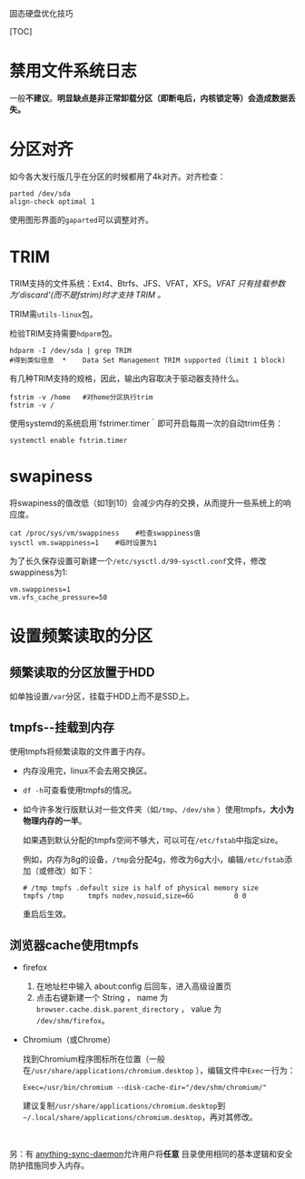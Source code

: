 固态硬盘优化技巧

[TOC]

# 禁用文件系统日志

一般**不建议**。**明显缺点是非正常卸载分区（即断电后，内核锁定等）会造成数据丢失。**

# 分区对齐

如今各大发行版几乎在分区的时候都用了4k对齐。对齐检查：

```shell
parted /dev/sda
align-check optimal 1 
```
使用图形界面的`gaparted`可以调整对齐。

# TRIM

TRIM支持的文件系统：Ext4、Btrfs、JFS、VFAT，XFS。*VFAT 只有挂载参数为'discard'(而不是fstrim)时才支持 TRIM 。*

TRIM需`utils-linux`包。

检验TRIM支持需要`hdparm`包。

```shell
hdparm -I /dev/sda | grep TRIM
#得到类似信息  *    Data Set Management TRIM supported (limit 1 block)
```

有几种TRIM支持的规格，因此，输出内容取决于驱动器支持什么。

```shell
fstrim -v /home   #对home分区执行trim
fstrim -v /
```

使用systemd的系统启用`fstrimer.timer｀即可开启每周一次的自动trim任务：

```shell
systemctl enable fstrim.timer
```

# swapiness

将swapiness的值改低（如1到10）会减少内存的交换，从而提升一些系统上的响应度。

```shell
cat /proc/sys/vm/swappiness    #检查swappiness值
sysctl vm.swappiness=1    #临时设置为1
```
为了长久保存设置可新建一个`/etc/sysctl.d/99-sysctl.conf`文件，修改swappiness为1:

```shell
vm.swappiness=1
vm.vfs_cache_pressure=50
```
# 设置频繁读取的分区

## 频繁读取的分区放置于HDD

如单独设置`/var`分区，挂载于HDD上而不是SSD上。

## tmpfs--挂载到内存

使用tmpfs将频繁读取的文件置于内存。

- 内存没用完，linux不会去用交换区。

- `df -h`可查看使用tmpfs的情况。

- 如今许多发行版默认对一些文件夹（如`/tmp`、`/dev/shm` ）使用tmpfs，**大小为物理内存的一半**。

  如果遇到默认分配的tmpfs空间不够大，可以可在`/etc/fstab`中指定size。

  例如，内存为8g的设备，`/tmp`会分配4g，修改为6g大小，编辑`/etc/fstab`添加（或修改）如下：

  ```shell
  # /tmp tmpfs .default size is half of physical memory size
  tmpfs /tmp      tmpfs nodev,nosuid,size=6G          0 0
  ```

  重启后生效。


##  浏览器cache使用tmpfs

- firefox

  1. 在地址栏中输入 about:config 后回车，进入高级设置页
  2. 点击右键新建一个 String ， name 为 `browser.cache.disk.parent_directory` ， value 为 `/dev/shm/firefox`。

- Chromium（或Chrome）

  找到Chromium程序图标所在位置（一般在`/usr/share/applications/chromium.desktop` ），编辑文件中`Exec`一行为：

  ```shell
  Exec=/usr/bin/chromium --disk-cache-dir="/dev/shm/chromium/"
  ```

  建议复制`/usr/share/applications/chromium.desktop`到`~/.local/share/applications/chromium.desktop`，再对其修改。

  ​

另：有 [anything-sync-daemon](https://aur.archlinux.org/packages/anything-sync-daemon/)允许用户将**任意** 目录使用相同的基本逻辑和安全防护措施同步入内存。